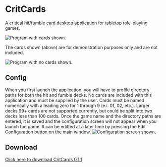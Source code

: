 # CritCards
A critical hit/fumble card desktop application for tabletop role-playing games.

![Program with cards shown.](https://i.imgur.com/EqamhcN.png)

The cards shown (above) are for demonstration purposes only and are not included.

![Program with no cards shown.](https://i.imgur.com/3QEcyuW.png)

## Config

When you first launch the application, you will have to profile directory paths for both the hit and fumble decks. No cards are included with this application and must be supplied by the user. Cards must be named numerically with a leading zero for 1 through 9 (e.i. 01, 02, etc.). Larger decks 99+ cards are not supported currently, but could be split into two decks less than 100 cards. Once the game name and the directory paths are entered, it is saved and the configuration screen will not appear when you launch the game. It can be editted at a later time by pressing the Edit Configuration button on the main window.
![Configuration screen shown.](https://i.imgur.com/6aX0AzI.png)


## Download

[Click here to download CritCards 0.1.1](https://github.com/VeryColdAir/CritCards/blob/master/CritCards_0_1_1.exe)
